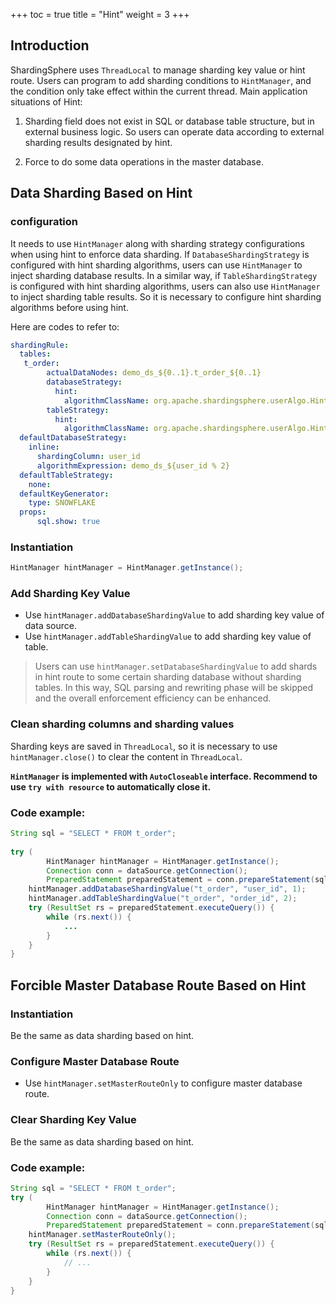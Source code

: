 +++
toc = true
title = "Hint"
weight = 3
+++

## Introduction

ShardingSphere uses `ThreadLocal` to manage sharding key value or hint route. 
Users can program to add sharding conditions to `HintManager`, and the condition only take effect within the current thread. 
Main application situations of Hint:

1. Sharding field does not exist in SQL or database table structure, but in external business logic. 
So users can operate data according to external sharding results designated by hint.

2. Force to do some data operations in the master database.

## Data Sharding Based on Hint

### configuration

It needs to use `HintManager` along with sharding strategy configurations when using hint to enforce data sharding. 
If `DatabaseShardingStrategy` is configured with hint sharding algorithms, users can use `HintManager` to inject sharding database results. 
In a similar way, if `TableShardingStrategy` is configured with hint sharding algorithms, users can also use `HintManager` to inject sharding table results. 
So it is necessary to configure hint sharding algorithms before using hint.

Here are codes to refer to:

```yaml
shardingRule:
  tables:
   t_order:
        actualDataNodes: demo_ds_${0..1}.t_order_${0..1}
        databaseStrategy:
          hint:
            algorithmClassName: org.apache.shardingsphere.userAlgo.HintAlgorithm
        tableStrategy:
          hint:
            algorithmClassName: org.apache.shardingsphere.userAlgo.HintAlgorithm
  defaultDatabaseStrategy:
    inline:
      shardingColumn: user_id
      algorithmExpression: demo_ds_${user_id % 2}
  defaultTableStrategy:
    none:
  defaultKeyGenerator:
    type: SNOWFLAKE
  props:
      sql.show: true
```

### Instantiation

```java
HintManager hintManager = HintManager.getInstance();
```

### Add Sharding Key Value

- Use `hintManager.addDatabaseShardingValue` to add sharding key value of data source.
- Use `hintManager.addTableShardingValue` to add sharding key value of table.

> Users can use `hintManager.setDatabaseShardingValue` to add shards in hint route to some certain sharding database without sharding tables. 
In this way, SQL parsing and rewriting phase will be skipped and the overall enforcement efficiency can be enhanced.

### Clean sharding columns and sharding values

Sharding keys are saved in `ThreadLocal`, so it is necessary to use `hintManager.close()` to clear the content in `ThreadLocal`.

__`HintManager` is implemented with `AutoCloseable` interface. Recommend to use `try with resource` to automatically close it.__

### Code example:

```java
String sql = "SELECT * FROM t_order";
        
try (
        HintManager hintManager = HintManager.getInstance();
        Connection conn = dataSource.getConnection();
        PreparedStatement preparedStatement = conn.prepareStatement(sql)) {
    hintManager.addDatabaseShardingValue("t_order", "user_id", 1);
    hintManager.addTableShardingValue("t_order", "order_id", 2);
    try (ResultSet rs = preparedStatement.executeQuery()) {
        while (rs.next()) {
            ...
        }
    }
}
```

## Forcible Master Database Route Based on Hint

### Instantiation

Be the same as data sharding based on hint.

### Configure Master Database Route

- Use `hintManager.setMasterRouteOnly` to configure master database route.

### Clear Sharding Key Value

Be the same as data sharding based on hint.

### Code example:

```java
String sql = "SELECT * FROM t_order";
try (
        HintManager hintManager = HintManager.getInstance();
        Connection conn = dataSource.getConnection();
        PreparedStatement preparedStatement = conn.prepareStatement(sql)) {
    hintManager.setMasterRouteOnly();
    try (ResultSet rs = preparedStatement.executeQuery()) {
        while (rs.next()) {
            // ...
        }
    }
}
```
